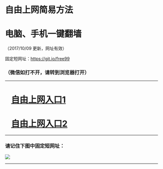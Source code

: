 ﻿# 自由上网简易方法

# 电脑、手机一键翻墙

（2017/10/09 更新，网址有效）

固定短网址：https://git.io/free99

### （微信如打不开，请转到浏览器打开）


***





# &nbsp;&nbsp; <a href="http://ft213867074.fwq-tz-1001.info/fwqtz01.html?t=100900115826 " target="_blank">自由上网入口1</a>
# &nbsp;&nbsp; <a href="http://ft1427132492.fwq-tz-1002.info/fwqtz02.html?t=100900123131 " target="_blank">自由上网入口2</a>
***

### 请记住下图中固定短网址：

<img src="https://s3-us-west-2.amazonaws.com/fwq-1001/yjfq-20170905okok.png" /> 


***

